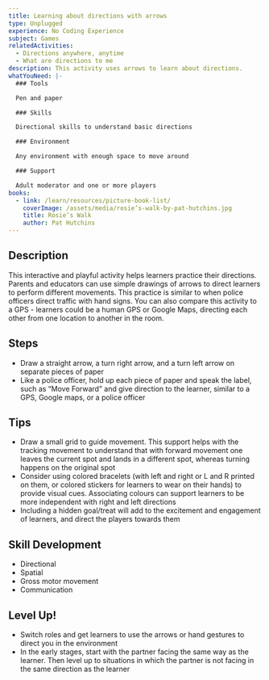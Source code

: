 ```yaml
---
title: Learning about directions with arrows
type: Unplugged
experience: No Coding Experience
subject: Games
relatedActivities:
  - Directions anywhere, anytime
  - What are directions to me
description: This activity uses arrows to learn about directions.
whatYouNeed: |-
  ### Tools

  Pen and paper

  ### Skills

  Directional skills to understand basic directions

  ### Environment

  Any environment with enough space to move around

  ### Support

  Adult moderator and one or more players
books:
  - link: /learn/resources/picture-book-list/
    coverImage: /assets/media/rosie’s-walk-by-pat-hutchins.jpg
    title: Rosie’s Walk
    author: Pat Hutchins
---
```

## Description

This interactive and playful activity helps learners practice their directions. Parents and educators can use simple drawings of arrows to direct learners to perform different movements. This practice is similar to when police officers direct traffic with hand signs. You can also compare this activity to a GPS - learners could be a human GPS or Google Maps, directing each other from one location to another in the room.

## Steps

* Draw a straight arrow, a turn right arrow, and a turn left arrow on separate pieces of paper
* Like a police officer, hold up each piece of paper and speak the label, such as “Move Forward” and give direction to the learner, similar to a GPS, Google maps, or a police officer

## Tips

* Draw a small grid to guide movement. This support helps with the tracking movement to understand that with forward movement one leaves the current spot and lands in a different spot, whereas turning happens on the original spot
* Consider using colored bracelets (with left and right or L and R printed on them, or colored stickers for learners to wear on their hands) to provide visual cues. Associating colours can support learners to be more independent with right and left directions
* Including a hidden goal/treat will add to the excitement and engagement of learners, and direct the players towards them

## Skill Development

* Directional
* Spatial
* Gross motor movement
* Communication

## Level Up!

* Switch roles and get learners to use the arrows or hand gestures to direct you in the environment
* In the early stages, start with the partner facing the same way as the learner. Then level up to situations in which the partner is not facing in the same direction as the learner